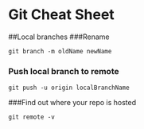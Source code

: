 # Git Cheat Sheet

##Local branches
###Rename

```
git branch -m oldName newName
```

### Push local branch to remote

```
git push -u origin localBranchName
```

###Find out where your repo is hosted

```
git remote -v
```
